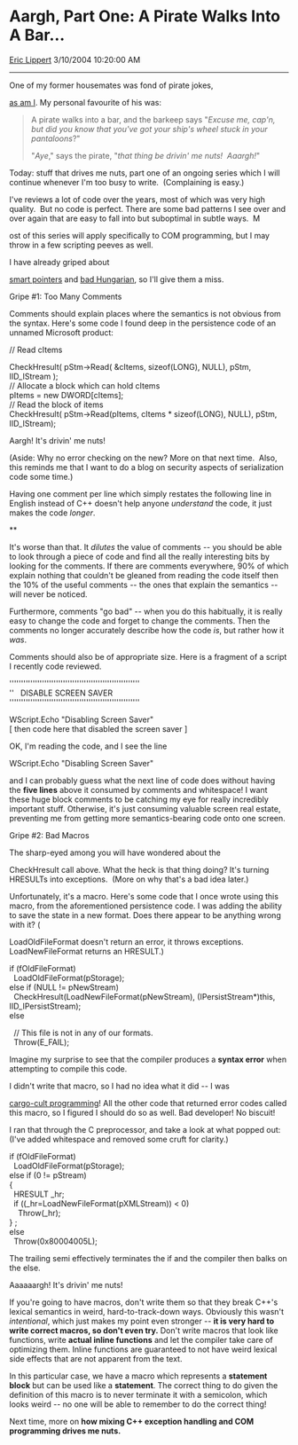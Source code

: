 <div id="page">

# Aargh, Part One: A Pirate Walks Into A Bar…

[Eric Lippert](https://social.msdn.microsoft.com/profile/Eric%20Lippert) 3/10/2004 10:20:00 AM

-----

<div id="content">

One of my former housemates was fond of pirate jokes,

[<span class="underline">as am I</span>](http://blogs.msdn.com/ericlippert/archive/2003/09/19/53054.aspx). My personal favourite of his was:

> A pirate walks into a bar, and the barkeep says "*Excuse me, cap'n, but did you know that you've got your ship's wheel stuck in your pantaloons*?"
> 
> "*Aye*," says the pirate, "*that thing be drivin' me nuts\!  Aaargh\!*"

Today: stuff that drives me nuts, part one of an ongoing series which I will continue whenever I'm too busy to write.  (Complaining is easy.)

I've reviews a lot of code over the years, most of which was very high quality.  But no code is perfect. There are some bad patterns I see over and over again that are easy to fall into but suboptimal in subtle ways.  M

ost of this series will apply specifically to COM programming, but I may throw in a few scripting peeves as well.

I have already griped about

[<span class="underline">smart pointers</span>](http://blogs.msdn.com/ericlippert/archive/2003/09/16/53016.aspx) and [<span class="underline">bad Hungarian</span>](http://blogs.msdn.com/ericlippert/archive/2003/09/16/53015.aspx), so I'll give them a miss.

Gripe \#1: Too Many Comments

Comments should explain places where the semantics is not obvious from the syntax. Here's some code I found deep in the persistence code of an unnamed Microsoft product:

// Read cItems  

CheckHresult( pStm-\>Read( \&cItems, sizeof(LONG), NULL), pStm, IID\_IStream );  
// Allocate a block which can hold cItems  
pItems = new DWORD\[cItems\];  
// Read the block of items  
CheckHresult( pStm-\>Read(pItems, cItems \* sizeof(LONG), NULL), pStm, IID\_IStream);

Aargh\! It's drivin' me nuts\!

(Aside: Why no error checking on the new? More on that next time.  Also, this reminds me that I want to do a blog on security aspects of serialization code some time.)

Having one comment per line which simply restates the following line in English instead of C++ doesn't help anyone *understand* the code, it just makes the code *longer*.

**

It's worse than that. It *dilutes* the value of comments -- you should be able to look through a piece of code and find all the really interesting bits by looking for the comments. If there are comments everywhere, 90% of which explain nothing that couldn't be gleaned from reading the code itself then the 10% of the useful comments -- the ones that explain the semantics -- will never be noticed.

Furthermore, comments "go bad" -- when you do this habitually, it is really easy to change the code and forget to change the comments. Then the comments no longer accurately describe how the code *is*, but rather how it *was*.

Comments should also be of appropriate size. Here is a fragment of a script I recently code reviewed.

''''''''''''''''''''''''''''''''''''''''''''''''''''''''  
''   DISABLE SCREEN SAVER  
''''''''''''''''''''''''''''''''''''''''''''''''''''''''  
  

WScript.Echo "Disabling Screen Saver"  
\[ then code here that disabled the screen saver \]

OK, I'm reading the code, and I see the line

WScript.Echo "Disabling Screen Saver"

and I can probably guess what the next line of code does without having the **five lines** above it consumed by comments and whitespace\! I want these huge block comments to be catching my eye for really incredibly important stuff. Otherwise, it's just consuming valuable screen real estate, preventing me from getting more semantics-bearing code onto one screen.

Gripe \#2: Bad Macros

The sharp-eyed among you will have wondered about the

CheckHresult call above. What the heck is that thing doing? It's turning HRESULTs into exceptions.  (More on why that's a bad idea later.)

Unfortunately, it's a macro. Here's some code that I once wrote using this macro, from the aforementioned persistence code. I was adding the ability to save the state in a new format. Does there appear to be anything wrong with it? (

LoadOldFileFormat doesn't return an error, it throws exceptions. LoadNewFileFormat returns an HRESULT.)

if (fOldFileFormat)  
  LoadOldFileFormat(pStorage);  
else if (NULL \!= pNewStream)  
  CheckHresult(LoadNewFileFormat(pNewStream), (IPersistStream\*)this, IID\_IPersistStream);  
else  

  // This file is not in any of our formats.  
  Throw(E\_FAIL);

Imagine my surprise to see that the compiler produces a **syntax error** when attempting to compile this code.

I didn't write that macro, so I had no idea what it did -- I was

[<span class="underline">cargo-cult programming</span>](http://blogs.msdn.com/ericlippert/archive/2004/03/01/82168.aspx)\! All the other code that returned error codes called this macro, so I figured I should do so as well. Bad developer\! No biscuit\!

I ran that through the C preprocessor, and take a look at what popped out: (I've added whitespace and removed some cruft for clarity.)

if (fOldFileFormat)  
  LoadOldFileFormat(pStorage);  
else if (0 \!= pStream)  
{  
  HRESULT \_hr;   
  if ((\_hr=LoadNewFileFormat(pXMLStream)) \< 0)   
    Throw(\_hr);   
} ;  
else  
  Throw(0x80004005L);

The trailing semi effectively terminates the if and the compiler then balks on the else.

Aaaaaargh\! It's drivin' me nuts\!

If you're going to have macros, don't write them so that they break C++'s lexical semantics in weird, hard-to-track-down ways. Obviously this wasn't *intentional*, which just makes my point even stronger -- **it is very hard to write correct macros, so don't even try.** Don't write macros that look like functions, write **actual inline functions** and let the compiler take care of optimizing them. Inline functions are guaranteed to not have weird lexical side effects that are not apparent from the text.

In this particular case, we have a macro which represents a **statement block** but can be used like a **statement**. The correct thing to do given the definition of this macro is to never terminate it with a semicolon, which looks weird -- no one will be able to remember to do the correct thing\!

Next time, more on **how mixing C++ exception handling and COM programming drives me nuts.**

</div>

</div>

